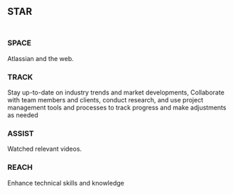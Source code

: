## STAR <BR><BR>

### SPACE <BR>
Atlassian and the web.

### TRACK <BR>
  Stay up-to-date on industry trends and market developments, Collaborate with team members and clients, 
  conduct research, and use project management tools and processes to track progress and make adjustments as needed
  
### ASSIST <BR>
Watched relevant videos.

### REACH <BR>
Enhance technical skills and knowledge
